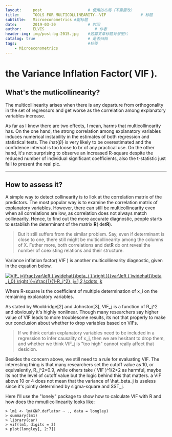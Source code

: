 ```yaml
---
layout:     post                    # 使用的布局（不需要改）
title:      TOOLS FOR MULTICOLLINEARITY--VIF               # 标题 
subtitle:   Microeconometrics #副标题
date:       2019-03-30              # 时间
author:     ELVIS                      # 作者
header-img: img/post-bg-2015.jpg    #这篇文章标题背景图片
catalog: true                       # 是否归档
tags:                               #标签
    - Microeconometrics
---
```


#  the Variance Inflation Factor( VIF ).

## What's the mutlicollinearity?

The multicollinearity arises when there is any departure from orthogonality in the set of regressors and get worse as the correlation among explanatory variables increase.      

As far as I know there are two effects, I mean, harms that multicollinearity has. On the one hand, the strong correlation among explanatory variables induces numerical instability in the estimates of both regression and statistical tests. The /hat{$\beta$} is very likely to be overestimated and the confidence interval is too loose to br of any practical use. On the other hand, it's not surprising to observe an increased R-square despite the reduced number of individual significant coefficients, also the t-statistic just fail to present the real pic.  

---
## How to assess it?
A simple way to detect collinearity is to llok at the correlation matrix of the predictors. The most popular way is to examine the correlation matrix of explanatory variables.
However, there can still be multicollinearity even when all correlations are low, as correlation does not always match collinearity. Hence, to find out the more accurate diagnostic, people starts to establish the determinant of the matrix **R**( det**R**).

> But it still suffers from the similar problem. Say, even if determinant is close to one, there still might be multicollinearity among the columns of X. Futher more, both correlations and det**R** do ont reveal the number of coexisting relations and their structure.    

Variance inflation factor( VIF ) is another multicollinearity diagnostic, given in the equation below.   

<a href="https://www.codecogs.com/eqnedit.php?latex=VIF_j=\frac{var\left&space;(&space;\widehat{\beta_j&space;}&space;\right&space;)}{var\left&space;(&space;\widehat{\beta&space;_j_0}&space;\right&space;)}=\frac{1}{1-R_j^2},&space;j=1,2,\cdots&space;,k" target="_blank"><img src="https://latex.codecogs.com/gif.latex?VIF_j=\frac{var\left&space;(&space;\widehat{\beta_j&space;}&space;\right&space;)}{var\left&space;(&space;\widehat{\beta&space;_j_0}&space;\right&space;)}=\frac{1}{1-R_j^2},&space;j=1,2,\cdots&space;,k" title="VIF_j=\frac{var\left ( \widehat{\beta_j } \right )}{var\left ( \widehat{\beta _j_0} \right )}=\frac{1}{1-R_j^2}, j=1,2,\cdots ,k" /></a>    

Where R-square is the coefficient of multiple determination of x_i on the remaining explanatory variables.   

As stated by Wooldridge[2] and Johnston[3], VIF_j is a function of R_j^2 and obviously it's highly nonlinear. Though many researchers say higher value of VIF leads to more troublesome results, its not that properly to make our conclusion about whether to drop variables based on VIFs.   

> If we think certain explanatory variables need to be included in a regression to infer causality of x_j, then we are hesitant to drop them, and whether we think VIF_j is "too high" cannot really affect that desicion.        

Besides the concern above, we still need to a rule for evaluating VIF. The interesting thing is that many researchers set the cutoff value as 10, or equivalently, R_j^2>0.9, while others take ( VIF )^1/2>2 as harmful, maybe its not the level of cutoff value but the logic behind this that matters. a VIF above 10 or 4 does not mean that the variance of \hat_beta_j is useless since it's jointly determined by sigma-square and SST_j.   

Here I'll use the "lonely" package to show how to calculate VIF with R and how does the mmutlicollinearity looks like:  
```
> lm1 <- lm(GNP.deflator ~ ., data = longley)
> summary(lm1)
> library(car)
> vif(lm1, digits = 3)
> plot(longley[, 2:7])   

```

